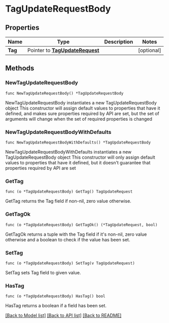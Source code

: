 # TagUpdateRequestBody

## Properties

Name | Type | Description | Notes
------------ | ------------- | ------------- | -------------
**Tag** | Pointer to [**TagUpdateRequest**](TagUpdateRequest.md) |  | [optional] 

## Methods

### NewTagUpdateRequestBody

`func NewTagUpdateRequestBody() *TagUpdateRequestBody`

NewTagUpdateRequestBody instantiates a new TagUpdateRequestBody object
This constructor will assign default values to properties that have it defined,
and makes sure properties required by API are set, but the set of arguments
will change when the set of required properties is changed

### NewTagUpdateRequestBodyWithDefaults

`func NewTagUpdateRequestBodyWithDefaults() *TagUpdateRequestBody`

NewTagUpdateRequestBodyWithDefaults instantiates a new TagUpdateRequestBody object
This constructor will only assign default values to properties that have it defined,
but it doesn't guarantee that properties required by API are set

### GetTag

`func (o *TagUpdateRequestBody) GetTag() TagUpdateRequest`

GetTag returns the Tag field if non-nil, zero value otherwise.

### GetTagOk

`func (o *TagUpdateRequestBody) GetTagOk() (*TagUpdateRequest, bool)`

GetTagOk returns a tuple with the Tag field if it's non-nil, zero value otherwise
and a boolean to check if the value has been set.

### SetTag

`func (o *TagUpdateRequestBody) SetTag(v TagUpdateRequest)`

SetTag sets Tag field to given value.

### HasTag

`func (o *TagUpdateRequestBody) HasTag() bool`

HasTag returns a boolean if a field has been set.


[[Back to Model list]](../README.md#documentation-for-models) [[Back to API list]](../README.md#documentation-for-api-endpoints) [[Back to README]](../README.md)


